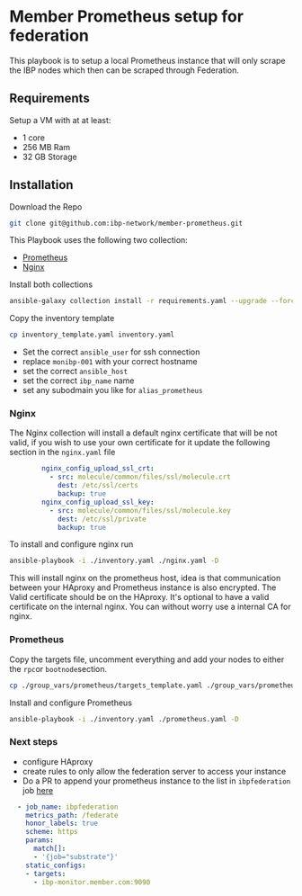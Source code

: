 # Member Prometheus setup for federation
This playbook is to setup a local Prometheus instance that will only scrape the IBP nodes which then can be scraped through Federation.

## Requirements
Setup a VM with at at least:
  - 1 core
  - 256 MB Ram
  - 32 GB Storage

## Installation
Download the Repo
  ```bash
  git clone git@github.com:ibp-network/member-prometheus.git
  ```

This Playbook uses the following two collection:
- [Prometheus](https://github.com/prometheus-community/ansible/)
- [Nginx](https://github.com/nginxinc/ansible-collection-nginx)

Install both collections
```bash
ansible-galaxy collection install -r requirements.yaml --upgrade --force
```

Copy the inventory template
```bash
cp inventory_template.yaml inventory.yaml
```

- Set the correct `ansible_user` for ssh connection
- replace `monibp-001` with your correct hostname
- set the correct `ansible_host`
- set the correct `ibp_name` name
- set any subodmain you like for `alias_prometheus`

### Nginx
The Nginx collection will install a default nginx certificate that will be not valid, if you wish to use your own certificate for it update the following section in the `nginx.yaml` file
```yaml
        nginx_config_upload_ssl_crt:
          - src: molecule/common/files/ssl/molecule.crt
            dest: /etc/ssl/certs
            backup: true
        nginx_config_upload_ssl_key:
          - src: molecule/common/files/ssl/molecule.key
            dest: /etc/ssl/private
            backup: true
```

To install and configure nginx run
```bash
ansible-playbook -i ./inventory.yaml ./nginx.yaml -D
```

This will install nginx on the prometheus host, idea is that communication between your HAproxy and Prometheus instance is also encrypted. The Valid certificate should be on the HAproxy. It's optional to have a valid certificate on the internal nginx. You can without worry use a internal CA for nginx.

### Prometheus

Copy the targets file, uncomment everything and add your nodes to either the `rpc`or `bootnode`section.
```bash
cp ./group_vars/prometheus/targets_template.yaml ./group_vars/prometheus/targets.yaml
```

Install and configure Prometheus
```bash
ansible-playbook -i ./inventory.yaml ./prometheus.yaml -D
```

### Next steps
- configure HAproxy
- create rules to only allow the federation server to access your instance
- Do a PR to append your prometheus instance to the list in `ibpfederation` job [here](https://github.com/ibp-network/prometheus-ansible/blob/main/roles/prometheus/files/prometheus.yml)
```yaml
  - job_name: ibpfederation
    metrics_path: /federate
    honor_labels: true
    scheme: https
    params:
      match[]:
      - '{job="substrate"}'
    static_configs:
    - targets:
      - ibp-monitor.member.com:9090
```